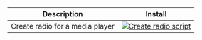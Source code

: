 | Description | Install|  
|---|---|
|Create radio for a media player|[![Create radio script](https://my.home-assistant.io/badges/blueprint_import.svg)](https://my.home-assistant.io/redirect/blueprint_import/?blueprint_url=https%3A%2F%2Fgithub.com%2FSergiuToporjinschi%2Fhas_blueprints%2Fblob%2Fmain%2Fmedia%2Fcreate_radio_script.yaml)|
